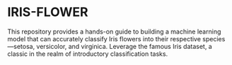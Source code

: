 # IRIS-FLOWER
This repository provides a hands-on guide to building a machine learning model that can accurately classify Iris flowers into their respective species—setosa, versicolor, and virginica. Leverage the famous Iris dataset, a classic in the realm of introductory classification tasks.
